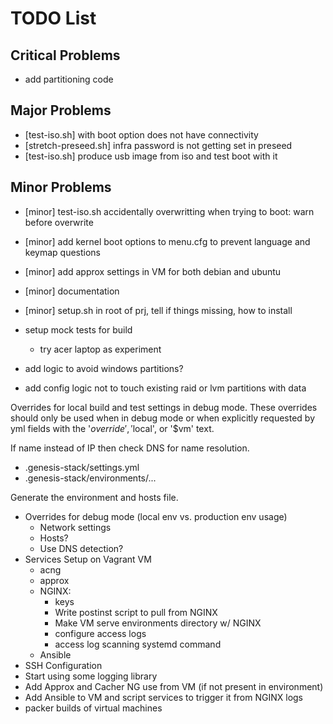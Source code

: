 # TODO List

## Critical Problems

- add partitioning code

## Major Problems

- [test-iso.sh] with boot option does not have connectivity
- [stretch-preseed.sh] infra password is not getting set in preseed
- [test-iso.sh] produce usb image from iso and test boot with it

## Minor Problems

- [minor] test-iso.sh accidentally overwritting when trying to boot: warn before overwrite
- [minor] add kernel boot options to menu.cfg to prevent language and keymap questions
- [minor] add approx settings in VM for both debian and ubuntu
- [minor] documentation
- [minor] setup.sh in root of prj, tell if things missing, how to install

- setup mock tests for build
  - try acer laptop as experiment
- add logic to avoid windows partitions?
- add config logic not to touch existing raid or lvm partitions with data

Overrides for local build and test settings in debug mode. These overrides
should only be used when in debug mode or when explicitly requested by yml
fields with the '$override', '$local', or '$vm' text.

If name instead of IP then check DNS for name resolution.

- .genesis-stack/settings.yml
- .genesis-stack/environments/...

Generate the environment and hosts file.

- Overrides for debug mode (local env vs. production env usage)
  - Network settings
  - Hosts?
  - Use DNS detection?
- Services Setup on Vagrant VM
  - acng
  - approx
  - NGINX:
    - keys
    - Write postinst script to pull from NGINX
    - Make VM serve environments directory w/ NGINX
    - configure access logs
    - access log scanning systemd command
  - Ansible
- SSH Configuration
- Start using some logging library
- Add Approx and Cacher NG use from VM (if not present in environment)
- Add Ansible to VM and script services to trigger it from NGINX logs
- packer builds of virtual machines
